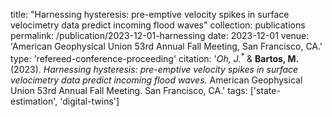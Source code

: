 title: "Harnessing hysteresis: pre-emptive velocity spikes in surface velocimetry data predict incoming flood waves"
collection: publications
permalink: /publication/2023-12-01-harnessing
date: 2023-12-01
venue: 'American Geophysical Union 53rd Annual Fall Meeting, San Francisco, CA.'
type: 'refereed-conference-proceeding'
citation: '<i>Oh, J.<sup>*</sup></i> & <b>Bartos, M.</b> (2023). <i>Harnessing hysteresis: pre-emptive velocity spikes in surface velocimetry data predict incoming flood waves. </i> American Geophysical Union 53rd Annual Fall Meeting. San Francisco, CA.'
tags: ['state-estimation', 'digital-twins']
